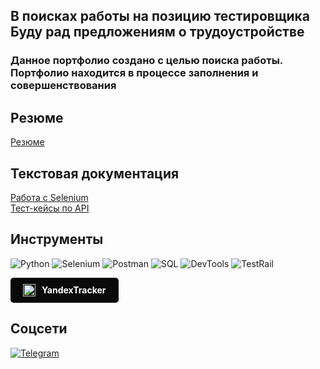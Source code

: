 <h2><strong>В поисках работы на позицию тестировщика <br> Буду рад предложениям о трудоустройстве</strong></h2>

<h3><strong>Данное портфолио создано с целью поиска работы. Портфолио находится в процессе заполнения и совершенствования</strong></h3>

## Резюме
[Резюме](https://drive.google.com/file/d/1RXz0K80b_vc0esu8pt4qSyIwgiwmcYei/view?usp=sharing)

## Текстовая документация
[Работа с Selenium](https://github.com/MkhitaryanAshot23/test_repository) <br> 
[Тест-кейсы по API](https://docs.google.com/spreadsheets/d/1bvbh97i3XHyfhB9O0HYcAWRfGisXpwyy-GRBG0-Adog/edit?usp=sharing)

## Инструменты
![Python](https://img.shields.io/badge/-Python-090909?style=for-the-badge&logo=python&logoColor=3776AB)
![Selenium](https://img.shields.io/badge/-Selenium-090909?style=for-the-badge&logo=selenium&logoColor=43B02A)
![Postman](https://img.shields.io/badge/-Postman-090909?style=for-the-badge&logo=postman&logoColor=FF6C37)
![SQL](https://img.shields.io/badge/-SQL-090909?style=for-the-badge&logo=mysql&logoColor=FFFFFF)
![DevTools](https://img.shields.io/badge/-DevTools-090909?style=for-the-badge&logo=google-chrome&logoColor=4285F4)
![TestRail](https://img.shields.io/badge/-TestRail-090909?style=for-the-badge&logo=testrail&logoColor=E7B400)

<div style="background-color: #090909; padding: 10px 20px; border-radius: 5px; display: inline-flex; align-items: center;">
  <img src="https://upload.wikimedia.org/wikipedia/commons/thumb/f/f3/Logo_Yandex_Tracker_2021.svg/1200px-Logo_Yandex_Tracker_2021.svg.png" alt="Yandex Tracker Logo" style="height: 20px; margin-right: 10px;" />
  <span style="color: #ffffff; font-size: 14px; font-weight: bold;">YandexTracker</span>
</div>

## Соцсети
[![Telegram](https://img.shields.io/badge/-Telegram-2CA5E0?style=for-the-badge&logo=telegram&logoColor=white)](https://t.me/+79059813723)
